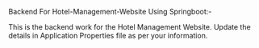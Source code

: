 Backend For Hotel-Management-Website Using Springboot:-


This is the backend work for the Hotel Management Website.
Update the details in Application Properties file as per your information.
